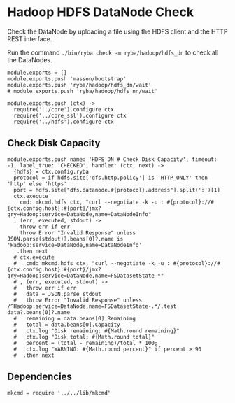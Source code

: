 
# Hadoop HDFS DataNode Check

Check the DataNode by uploading a file using the HDFS client and the HTTP REST
interface.

Run the command `./bin/ryba check -m ryba/hadoop/hdfs_dn` to check all the
DataNodes.

    module.exports = []
    module.exports.push 'masson/bootstrap'
    module.exports.push 'ryba/hadoop/hdfs_dn/wait'
    # module.exports.push 'ryba/hadoop/hdfs_nn/wait'

    module.exports.push (ctx) ->
      require('../core').configure ctx
      require('../core_ssl').configure ctx
      require('../hdfs').configure ctx

## Check Disk Capacity

    module.exports.push name: 'HDFS DN # Check Disk Capacity', timeout: -1, label_true: 'CHECKED', handler: (ctx, next) ->
      {hdfs} = ctx.config.ryba
      protocol = if hdfs.site['dfs.http.policy'] is 'HTTP_ONLY' then 'http' else 'https'
      port = hdfs.site["dfs.datanode.#{protocol}.address"].split(':')[1]
      ctx.execute
        cmd: mkcmd.hdfs ctx, "curl --negotiate -k -u : #{protocol}://#{ctx.config.host}:#{port}/jmx?qry=Hadoop:service=DataNode,name=DataNodeInfo"
      , (err, executed, stdout) ->
        throw err if err
        throw Error "Invalid Response" unless JSON.parse(stdout)?.beans[0]?.name is 'Hadoop:service=DataNode,name=DataNodeInfo'
       .then next
      # ctx.execute
      #   cmd: mkcmd.hdfs ctx, "curl --negotiate -k -u : #{protocol}://#{ctx.config.host}:#{port}/jmx?qry=Hadoop:service=DataNode,name=FSDatasetState-*"
      # , (err, executed, stdout) ->
      #   throw err if err
      #   data = JSON.parse stdout
      #   throw Error "Invalid Response" unless /^Hadoop:service=DataNode,name=FSDatasetState-.*/.test data?.beans[0]?.name
      #   remaining = data.beans[0].Remaining
      #   total = data.beans[0].Capacity
      #   ctx.log "Disk remaining: #{Math.round remaining}"
      #   ctx.log "Disk total: #{Math.round total}"
      #   percent = (total - remaining)/total * 100;
      #   ctx.log "WARNING: #{Math.round percent}" if percent > 90
      #  .then next

## Dependencies

    mkcmd = require '../../lib/mkcmd'
